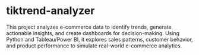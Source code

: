 # tiktrend-analyzer
This project analyzes e-commerce data to identify trends, generate actionable insights, and create dashboards for decision-making. Using Python and Tableau/Power BI, it explores sales patterns, customer behavior, and product performance to simulate real-world e-commerce analytics.
